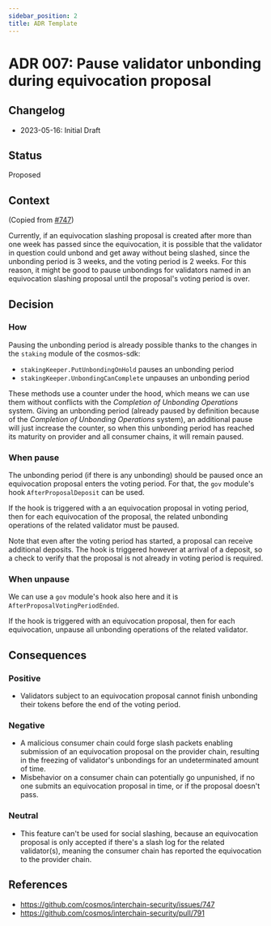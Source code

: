 ```yaml
---
sidebar_position: 2
title: ADR Template
---
```

# ADR 007: Pause validator unbonding during equivocation proposal

## Changelog
* 2023-05-16: Initial Draft

## Status

Proposed

## Context

(Copied from [#747](https://github.com/cosmos/interchain-security/issues/747))

Currently, if an equivocation slashing proposal is created after more than one
week has passed since the equivocation, it is possible that the validator in
question could unbond and get away without being slashed, since the unbonding
period is 3 weeks, and the voting period is 2 weeks. For this reason, it might
be good to pause unbondings for validators named in an equivocation slashing
proposal until the proposal's voting period is over.

## Decision

### How

Pausing the unbonding period is already possible thanks to the changes in the
`staking` module of the cosmos-sdk:
- `stakingKeeper.PutUnbondingOnHold` pauses an unbonding period
- `stakingKeeper.UnbondingCanComplete` unpauses an unbonding period

These methods use a counter under the hood, which means we can use them without 
conflicts with the *Completion of Unbonding Operations* system. Giving an
unbonding period (already paused by definition because of the *Completion of
Unbonding Operations* system), an additional pause will just increase the
counter, so when this unbonding period has reached its maturity on provider
and all consumer chains, it will remain paused.

### When pause

The unbonding period (if there is any unbonding) should be paused once an
equivocation proposal enters the voting period. For that, the `gov` module's
hook `AfterProposalDeposit` can be used. 

If the hook is triggered with a an equivocation proposal in voting period, then
for each equivocation of the proposal, the related unbonding operations of the
related validator must be paused.

Note that even after the voting period has started, a proposal can receive
additional deposits. The hook is triggered however at arrival of a deposit, so
a check to verify that the proposal is not already in voting period is
required.

### When unpause

We can use a `gov` module's hook also here and it is
`AfterProposalVotingPeriodEnded`.

If the hook is triggered with an equivocation proposal, then for each
equivocation, unpause all unbonding operations of the related validator.

## Consequences

### Positive

- Validators subject to an equivocation proposal cannot finish unbonding
  their tokens before the end of the voting period.

### Negative

- A malicious consumer chain could forge slash packets enabling submission of
  an equivocation proposal on the provider chain, resulting in the freezing of
  validator's unbondings for an undeterminated amount of time.
- Misbehavior on a consumer chain can potentially go unpunished, if no one
  submits an equivocation proposal in time, or if the proposal doesn't pass.

### Neutral

- This feature can't be used for social slashing, because an equivocation
  proposal is only accepted if there's a slash log for the related
  validator(s), meaning the consumer chain has reported the equivocation to
  the provider chain.

## References

* https://github.com/cosmos/interchain-security/issues/747
* https://github.com/cosmos/interchain-security/pull/791
